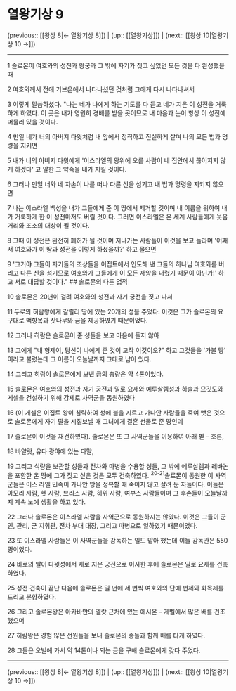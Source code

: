 # 열왕기상 9

(previous:: [[왕상 8|← 열왕기상 8]]) | (up:: [[열왕기상]]) | (next:: [[왕상 10|열왕기상 10 →]])

***




1 
솔로몬이 여호와의 성전과 왕궁과 그 밖에 자기가 짓고 싶었던 모든 것을 다 완성했을 때 



2 
여호와께서 전에 기브온에서 나타나셨던 것처럼 그에게 다시 나타나셔서 



3 
이렇게 말씀하셨다. "나는 네가 나에게 하는 기도를 다 듣고 네가 지은 이 성전을 거룩하게 하였다. 이 곳은 내가 영원히 경배를 받을 곳이므로 내 마음과 눈이 항상 이 성전에 머물러 있을 것이다. 



4 
만일 네가 너의 아버지 다윗처럼 내 앞에서 정직하고 진실하게 살며 나의 모든 법과 명령을 지키면 



5 
내가 너의 아버지 다윗에게 '이스라엘의 왕위에 오를 사람이 네 집안에서 끊어지지 않게 하겠다' 고 말한 그 약속을 내가 지킬 것이다. 



6 
그러나 만일 너와 네 자손이 나를 떠나 다른 신을 섬기고 내 법과 명령을 지키지 않으면 



7 
나는 이스라엘 백성을 내가 그들에게 준 이 땅에서 제거할 것이며 내 이름을 위하여 내가 거룩하게 한 이 성전마저도 버릴 것이다. 그러면 이스라엘은 온 세계 사람들에게 웃음거리와 조소의 대상이 될 것이다. 



8 
그때 이 성전은 완전히 폐허가 될 것이며 지나가는 사람들이 이것을 보고 놀라며 '어째서 여호와가 이 땅과 성전을 이렇게 하셨을까?' 하고 물으면 



9 
'그거야 그들이 자기들의 조상들을 이집트에서 인도해 낸 그들의 하나님 여호와를 버리고 다른 신을 섬기므로 여호와가 그들에게 이 모든 재앙을 내렸기 때문이 아닌가!' 하고 서로 대답할 것이다." ## 솔로몬의 다른 업적 



10 
솔로몬은 20년이 걸려 여호와의 성전과 자기 궁전을 짓고 나서 



11 
두로의 히람왕에게 갈릴리 땅에 있는 20개의 성을 주었다. 이것은 그가 솔로몬의 요구대로 백향목과 잣나무와 금을 제공하였기 때문이었다. 



12 
그러나 히람은 솔로몬이 준 성들을 보고 마음에 들지 않아 



13 
그에게 "내 형제여, 당신이 나에게 준 것이 고작 이것이오?" 하고 그것들을 '가불 땅' 이라고 불렀는데 그 이름이 오늘날까지 그대로 남아 있다. 



14 
그리고 히람이 솔로몬에게 보낸 금의 총량은 약 4톤이었다. 



15 
솔로몬은 여호와의 성전과 자기 궁전과 밀로 요새와 예루살렘성과 하솔과 므깃도와 게셀을 건설하기 위해 강제로 사역군을 동원하였다 



16 
(이 게셀은 이집트 왕이 침략하여 성에 불을 지르고 가나안 사람들을 죽여 뺏은 것으로 솔로몬에게 자기 딸을 시집보낼 때 그녀에게 결혼 선물로 준 땅인데 



17 
솔로몬이 이것을 재건하였다). 솔로몬은 또 그 사역군들을 이용하여 아래 벧 – 호론, 



18 
바알랏, 유다 광야에 있는 다말, 



19 
그리고 식량을 보관할 성들과 전차와 마병을 수용할 성들, 그 밖에 예루살렘과 레바논을 포함한 온 땅에 그가 짓고 싶은 것은 모두 건축하였다. <sup class="versenum">20-21</sup>솔로몬이 동원한 이 사역군들은 이스 라엘 민족이 가나안 땅을 정복할 때 죽이지 않고 살려 둔 자들이다. 이들은 아모리 사람, 헷 사람, 브리스 사람, 히위 사람, 여부스 사람들이며 그 후손들이 오늘날까지 계속 노예 생활을 하고 있다. 



22 
그러나 솔로몬은 이스라엘 사람을 사역군으로 동원하지는 않았다. 이것은 그들이 군인, 관리, 군 지휘관, 전차 부대 대장, 그리고 마병으로 일하였기 때문이었다. 



23 
또 이스라엘 사람들은 이 사역군들을 감독하는 일도 맡아 했는데 이들 감독관은 550명이었다. 



24 
바로의 딸이 다윗성에서 새로 지은 궁전으로 이사한 후에 솔로몬은 밀로 요새를 건축하였다. 



25 
성전 건축이 끝난 다음에 솔로몬은 일 년에 세 번씩 여호와의 단에 번제와 화목제를 드리고 분향하였다. 



26 
그리고 솔로몬왕은 아카바만의 엘랏 근처에 있는 에시온 – 게벨에서 많은 배를 건조했으며 



27 
히람왕은 경험 많은 선원들을 보내 솔로몬의 종들과 함께 배를 타게 하였다. 



28 
그들은 오빌에 가서 약 14톤이나 되는 금을 구해 솔로몬에게 갖다 주었다.

***

(previous:: [[왕상 8|← 열왕기상 8]]) | (up:: [[열왕기상]]) | (next:: [[왕상 10|열왕기상 10 →]])

